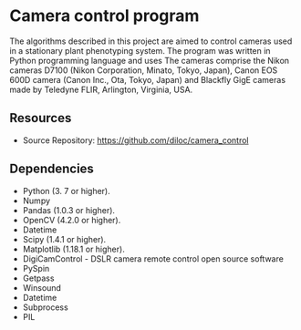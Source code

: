 # Camera control program
The algorithms described in this project are aimed to control cameras used in a stationary plant phenotyping system. The program was written in Python programming language and uses 
The cameras comprise the Nikon cameras D7100 (Nikon Corporation, Minato, Tokyo, Japan), Canon EOS 600D camera (Canon Inc., Ota, Tokyo, Japan) and Blackfly GigE cameras made by Teledyne FLIR, Arlington, Virginia, USA.

## Resources
* Source Repository: https://github.com/diloc/camera_control

## Dependencies
* Python (3. 7 or higher).
* Numpy
* Pandas (1.0.3 or higher).
* OpenCV (4.2.0 or higher).
* Datetime
* Scipy (1.4.1 or higher).
* Matplotlib (1.18.1 or higher).
* DigiCamControl - DSLR camera remote control open source software
* PySpin
* Getpass
* Winsound 
* Datetime
* Subprocess
* PIL
